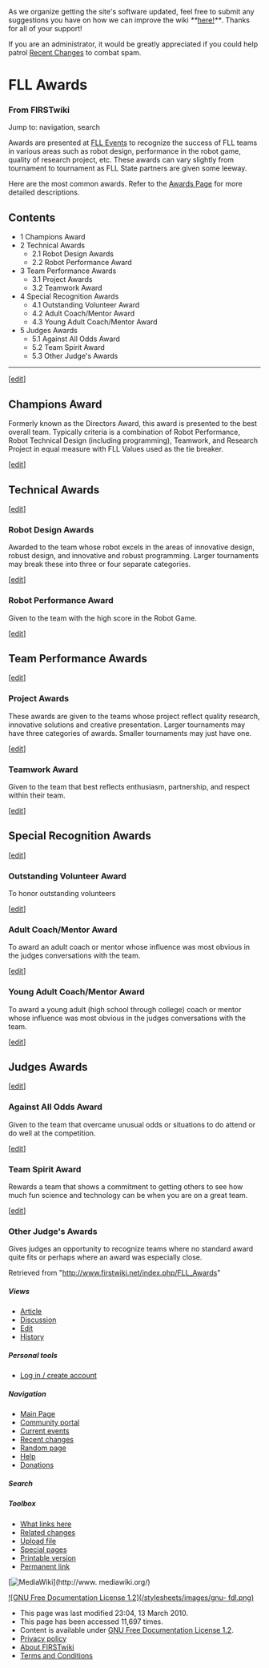 As we organize getting the site's software updated, feel free to submit any
suggestions you have on how we can improve the wiki
_**_[here!](/index.php/User:Hallry/Suggestions "User:Hallry/Suggestions"
)_**_. Thanks for all of your support!

If you are an administrator, it would be greatly appreciated if you could help
patrol [Recent Changes](/index.php/Special:Recentchanges
"Special:Recentchanges" ) to combat spam.

# FLL Awards

### From FIRSTwiki

Jump to: navigation, search

Awards are presented at [FLL Events](/index.php/Category:FLL_Events
"Category:FLL Events" ) to recognize the success of FLL teams in various areas
such as robot design, performance in the robot game, quality of research
project, etc. These awards can vary slightly from tournament to tournament as
FLL State partners are given some leeway.

Here are the most common awards. Refer to the [Awards
Page](http://usfirst.org/roboticsprograms/fll/content.aspx?id=770
"http://usfirst.org/roboticsprograms/fll/content.aspx?id=770" ) for more
detailed descriptions.

## Contents

  * 1 Champions Award
  * 2 Technical Awards
    * 2.1 Robot Design Awards
    * 2.2 Robot Performance Award
  * 3 Team Performance Awards
    * 3.1 Project Awards
    * 3.2 Teamwork Award
  * 4 Special Recognition Awards
    * 4.1 Outstanding Volunteer Award
    * 4.2 Adult Coach/Mentor Award
    * 4.3 Young Adult Coach/Mentor Award
  * 5 Judges Awards
    * 5.1 Against All Odds Award
    * 5.2 Team Spirit Award
    * 5.3 Other Judge's Awards  
---  
  
[[edit](/index.php?title=FLL_Awards&action=edit&section=1 "Edit section:
Champions Award" )]

## Champions Award

Formerly known as the Directors Award, this award is presented to the best
overall team. Typically criteria is a combination of Robot Performance, Robot
Technical Design (including programming), Teamwork, and Research Project in
equal measure with FLL Values used as the tie breaker.

[[edit](/index.php?title=FLL_Awards&action=edit&section=2 "Edit section:
Technical Awards" )]

## Technical Awards

[[edit](/index.php?title=FLL_Awards&action=edit&section=3 "Edit section: Robot
Design Awards" )]

### Robot Design Awards

Awarded to the team whose robot excels in the areas of innovative design,
robust design, and innovative and robust programming. Larger tournaments may
break these into three or four separate categories.

[[edit](/index.php?title=FLL_Awards&action=edit&section=4 "Edit section: Robot
Performance Award" )]

### Robot Performance Award

Given to the team with the high score in the Robot Game.

[[edit](/index.php?title=FLL_Awards&action=edit&section=5 "Edit section: Team
Performance Awards" )]

## Team Performance Awards

[[edit](/index.php?title=FLL_Awards&action=edit&section=6 "Edit section:
Project Awards" )]

### Project Awards

These awards are given to the teams whose project reflect quality research,
innovative solutions and creative presentation. Larger tournaments may have
three categories of awards. Smaller tournaments may just have one.

[[edit](/index.php?title=FLL_Awards&action=edit&section=7 "Edit section:
Teamwork Award" )]

### Teamwork Award

Given to the team that best reflects enthusiasm, partnership, and respect
within their team.

[[edit](/index.php?title=FLL_Awards&action=edit&section=8 "Edit section:
Special Recognition Awards" )]

## Special Recognition Awards

[[edit](/index.php?title=FLL_Awards&action=edit&section=9 "Edit section:
Outstanding Volunteer Award" )]

### Outstanding Volunteer Award

To honor outstanding volunteers

[[edit](/index.php?title=FLL_Awards&action=edit&section=10 "Edit section:
Adult Coach/Mentor Award" )]

### Adult Coach/Mentor Award

To award an adult coach or mentor whose influence was most obvious in the
judges conversations with the team.

[[edit](/index.php?title=FLL_Awards&action=edit&section=11 "Edit section:
Young Adult Coach/Mentor Award" )]

### Young Adult Coach/Mentor Award

To award a young adult (high school through college) coach or mentor whose
influence was most obvious in the judges conversations with the team.

[[edit](/index.php?title=FLL_Awards&action=edit&section=12 "Edit section:
Judges Awards" )]

## Judges Awards

[[edit](/index.php?title=FLL_Awards&action=edit&section=13 "Edit section:
Against All Odds Award" )]

### Against All Odds Award

Given to the team that overcame unusual odds or situations to do attend or do
well at the competition.

[[edit](/index.php?title=FLL_Awards&action=edit&section=14 "Edit section: Team
Spirit Award" )]

### Team Spirit Award

Rewards a team that shows a commitment to getting others to see how much fun
science and technology can be when you are on a great team.

[[edit](/index.php?title=FLL_Awards&action=edit&section=15 "Edit section:
Other Judge's Awards" )]

### Other Judge's Awards

Gives judges an opportunity to recognize teams where no standard award quite
fits or perhaps where an award was especially close.

Retrieved from "<http://www.firstwiki.net/index.php/FLL_Awards>"

##### Views

  * [Article](/index.php/FLL_Awards)
  * [Discussion](/index.php?title=Talk:FLL_Awards&action=edit)
  * [Edit](/index.php?title=FLL_Awards&action=edit)
  * [History](/index.php?title=FLL_Awards&action=history)

##### Personal tools

  * [Log in / create account](/index.php?title=Special:Userlogin&returnto=FLL_Awards)

[](/index.php/Main_Page "Main Page" )

##### Navigation

  * [Main Page](/index.php/Main_Page)
  * [Community portal](/index.php/FIRSTwiki:Community_portal)
  * [Current events](/index.php/Current_events)
  * [Recent changes](/index.php/Special:Recentchanges)
  * [Random page](/index.php/Special:Random)
  * [Help](/index.php/FIRSTwiki:Help)
  * [Donations](/index.php/FIRSTwiki:Site_support)

##### Search



##### Toolbox

  * [What links here](/index.php/Special:Whatlinkshere/FLL_Awards)
  * [Related changes](/index.php/Special:Recentchangeslinked/FLL_Awards)
  * [Upload file](/index.php/Special:Upload)
  * [Special pages](/index.php/Special:Specialpages)
  * [Printable version](/index.php?title=FLL_Awards&printable=yes)
  * [Permanent link](/index.php?title=FLL_Awards&oldid=75521)

[![MediaWiki](/skins/common/images/poweredby_mediawiki_88x31.png)](http://www.
mediawiki.org/)

[![GNU Free Documentation License 1.2](/stylesheets/images/gnu-
fdl.png)](http://www.gnu.org/copyleft/fdl.html)

  * This page was last modified 23:04, 13 March 2010.
  * This page has been accessed 11,697 times.
  * Content is available under [GNU Free Documentation License 1.2](http://www.gnu.org/copyleft/fdl.html "http://www.gnu.org/copyleft/fdl.html" ).
  * [Privacy policy](/index.php/FIRSTwiki:Privacy_policy "FIRSTwiki:Privacy policy" )
  * [About FIRSTwiki](/index.php/FIRSTwiki:About "FIRSTwiki:About" )
  * [Terms and Conditions](/index.php/FIRSTwiki:Terms_and_conditions "FIRSTwiki:Terms and conditions" )

